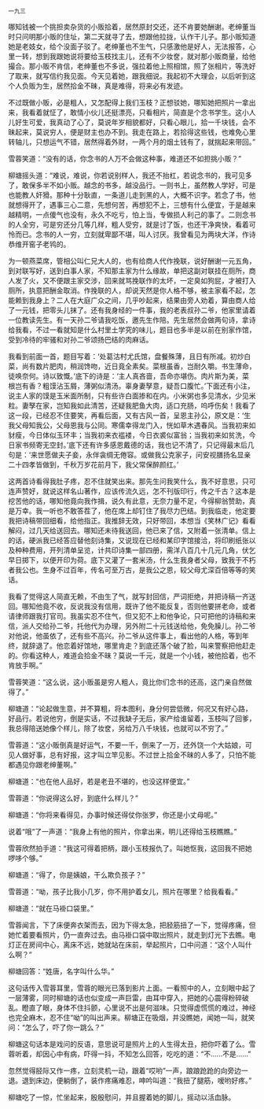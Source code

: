     一九三 

   哪知钱被一个挑担卖杂货的小贩拾着，居然原封交还，还不肯要她酬谢。老绅董当时只问明那小贩的住址，第二天就寻了去，想跟他拉拢，认作干儿子。那小贩知道她是老妓女，给个没面子驳了。老绅董也不生气，只感激他是好人，无法报答，心里一转，想到我跟她说将要给玉枝找主儿，还有不少妆奁，就对那小贩商量，给他撮合。那小贩不肯信，老绅董也不多说，强拉着他上照相馆，照了张相片，等洗好了取来，就写信约我见面。今天见着她，跟我细说。我起初不大理会，以后听到这个人负贩为生，居然拾金不昧，真是难得，将来必有发迹。

   不过既做小贩，必是粗人，又怎配得上我们玉枝？正想驳她，哪知她把照片一拿出来，我看着就怔了，敢情小伙儿还挺漂亮，只看相片，简直是个念书学生。这小人儿好生可爱，我真动了心了，莫说年岁相貌都好，只看心眼儿，拾一千块钱，会不昧起来，莫说穷人，便是财主也办不到。我走在路上，若拾得这些钱，也难免心里转轴儿，只想运气不错，居然得着外财，一两个月的烟土钱有了，就揣起来带回。”

   雪蓉笑道：“没有的话，你念书的人万不会做这种事，难道还不如担挑小贩？”

   柳塘摇头道：“难说，难说，你若说别样人，我还不抬杠，若说念书的，我可见多了，敢保多半不如小贩。越念的书多，越没品行。一则书上，虽然教人学好，可是也能教人奸猾。那种十分耿直，一条道儿走到黑的人，大概不识字。若念了书，他就想得开了，遇事三心二意，先想何苦，再想犯不上，三想有什么便宜，于是越来越精明，一点傻气也没有，永久不吃亏，怕上当，专做损人利己的事了。二则念书的人全穷，可是穷还分几等几样，粗人受穷，就是讨了饭，也还干净爽快，看着可怜而已。念书的人一穷，立刻就卑鄙不堪，叫人讨厌。我曾看见为两块大洋，作诗恭维开窑子老鸨的。

   为一顿燕菜席，管相公叫仁兄大人的，也有给商人代作挽联，说好酬谢一元五角，到对联写好，送到白事人家，不知那主家为什么缘故，单把这副对联挂在厕所，商人发了火，又不便跟主家交涉，回来就骂挽联作的太坏，一定臭如狗屁，才被打入厕所，执意把酬金取消。作挽联的人，却说天然是你人格不够，被主家看不起，怎能赖到我身上？二人在大庭广众之间，几乎吵起来，结果由旁人劝着，算由商人给了一元钱，把零头儿抹了。还有我身经的一件事，我的老表叔孙二爷，他家里请着一位教读先生。有一天孙二爷请我吃饭，邀先生作陪。先生居然会做两句诗，拿诗给我看，不过一看就知是什么村里土学究的味儿，题目也多半是以前在别家作馆，受到冷待的牢骚和对孙二爷颂扬巴结的肉麻话。

   我看到前面一首，题目写着：‘处葛沽村尤氏馆，盘餐殊薄，且日有所减。初炒白菜，尚有数片肥肉，稍润馋吻，近日竟全素矣。菜根虽香，岂耐久嚼。书生薄命，徒唤奈何。诗以致慨。’底下的诗是：‘主人真吝啬，吾命亦堪伤。肉片斯为美，菜根岂有香？粗馍沾玉屑，薄粥似清汤。辜身妻孥意，疑吾口腹忙。’下面还有小注，说主人家的馍是玉米面所制，只有些许白面掺和在内。小米粥也多见清水，少见米粒。妻孥在家，岂知我如此清苦，还疑我肥鱼大肉，适口充肠，呜呼伤矣！我看了这一段，已经忍不住要笑，再看后面，又有古风一首，呈恩主孙公，原文是：‘生我父母知我公，父母恩我与公同。寒儒幸得龙门入，恍如草木遇春风。当我初来如豺瘦，今日体似玉环丰；当我初来衣褴褛，今日衣裘似富翁；当我初来如贫洗，今日家书频寄无空封。’底下还有许多感恩戴德的话，我也记不清了，只记得最末后几句是：‘来世愿做夫子妾，永伴衾绸无倦容。或做我公克家子，问安视膳扬名显亲二十四孝皆做到，千秋万岁花前月下，我父常保醉颜红。’

   这两首诗看得我肚子疼，忍不住就笑出来。那先生问我笑什么，我不好意思，只可连声赞好，就说这样名山著作，应该传流久远，怎不刊版印行，传之千古？这本是挖苦他的话，哪知他竟向我作揖，说久有此意，无奈力量不足，今得柳翁赞助，真是万幸。我一听也不敢答茬了，他在席上却钉住了我尽力巴结。到我临走，他定要我把诗稿带回细看，给他指正。我推辞无效，只好带回，本想当《笑林广记》看看解闷，过几天给送回去。哪知还未待我送回，他已来了信，又附着一张清单。信上的话，硬派我已经答应替他刻诗集，又说现在已经和某印字馆接洽，将印刷纸张以及种种费用，开列清单呈览，计共印诗集一部四册，需洋八百几十几元几角，伏乞早日掷下，以便开印为荷。底下又灌了一套米汤，什么生我身者父母，致我于不朽者我公也。生身不过百年，传名可至万古，是我公之恩，较父母尤深百倍等等的笑话。

   我看了觉得这人简直无赖，不由生了气，就写封回信，严词拒绝，并把诗稿一齐送回。哪知他竟不收，反说我没有信用，既许了他不能反复，否则他要拼老命，或者请律师跟我打官司。我虽实忍不住气，但又犯不上和他争论，只可把他的诗稿和来信，派人交给孙二爷，托他代为办理，另外附二十元钱送给他，免免臊儿。孙二爷对他说，他虽依了，还有些不高兴。孙二爷从这件事上，看出他的人格，等到年终，就辞退了。他恋着好馆地，哪里肯走？到底还落个破了脸，叫来警察把他赶走的。你看这种人，难道会拾金不昧？莫说一千元，就是一个小钱，被他拾着，也不肯放手啊。”

   雪蓉笑道：“这么说，这小贩虽是穷人粗人，竟比你们念书的还高，这门亲自然做得了。”

   柳塘道：“论起做生意，并不算粗，将本图利，身分何尝低微，何况又有好心路，好品行。若说他穷，倒是实话，不过我缺子无后，家产给谁留着，玉枝叫了回爹，我总得陪送她像个样儿，除了妆奁，另给万八千块钱，也就可以不穷了。”

   雪蓉道：“这小贩倒真是好运气，不要一千，倒来了一万，还外饶一个大姑娘，可见人做好事，总有好报，这才叫立竿见影。不过世上拾金不昧的人多了，只怕不能都遇见你跟老绅董啊。”

   柳塘道：“也在他人品好，若是老丑不堪的，也没这样便宜。”

   雪蓉道：“你说得这么好，到底什么样儿？”

   柳塘道：“你将来看得见，办事时候还得仗你张罗，你还是小丈母呢。”

   说着“哦”了一声道：“我身上有他的照片，你拿出来，明儿还得给玉枝瞧瞧。”

   雪蓉欣然拍手道：“我这可得着把柄，跟小玉枝报仇了。叫她怄我，这回我不把她啰哆个够。”

   柳塘道：“得了，你是姨娘，干么欺负孩子？”

   雪蓉道：“呦，孩子比我小几岁，你不用护着女儿，照片在哪里？给我看看。”

   柳塘道：“就在马褂口袋里。”

   雪蓉闻言，下了床便奔衣架而去，因为下得太急，把胫筋扭了一下，觉得疼痛，但她忙着要看照片，仍一直奔过去。由马褂口袋中取出照片，就走到灯光下去瞧。电灯正在房间中心，离床不远，她就站在床前，举起照片，口中问道：“这个人叫什么啊？”

   柳塘回答：“姓唐，名字叫什么华。”

   这句话传入雪蓉耳里，雪蓉的眼光已落到影片上面。一看照中的人，立刻眼中起了一层薄雾，同时柳塘的话也似变成一声巨雷，由耳中穿入，把她的心震得粉碎破乱。瞪直了眼，身体不住抖颤，心里说不出是何滋味。只觉得虚慌慌的难过，神经也完全麻木，忍不住“呦”的叫出声来。柳塘正在吸烟，并没瞧她，闻她一叫，就笑问：“怎么了，吓了你一跳么？”

   柳塘这句话本是戏问的反语，意思说可是照片上的人生得太丑，把你吓着了么。雪蓉听着，却因心中有病，吓得一抖，不知怎么回答，吃吃的道：“不……不是……”

   忽然觉得胫际又作一疼，立刻灵机一动，跟着“哎哟”一声，踉踉跄跄的向旁边一退。退到床边，便躺倒了，装作疼痛难忍，呻吟叫道：“我扭了腿筋，嗳哟好疼。”

   柳塘吃了一惊，忙坐起来，殷殷慰问，并且握着她的脚儿，摇动以活血脉。

